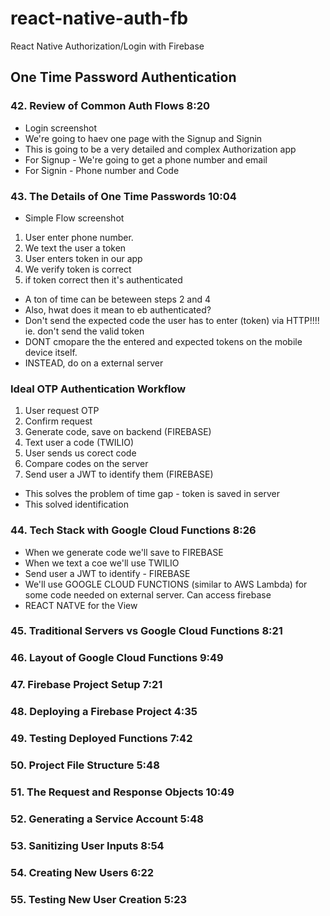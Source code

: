 # react-native-auth-fb
React Native Authorization/Login with Firebase

## One Time Password Authentication

### 42. Review of Common Auth Flows 8:20

* Login screenshot
* We're going to haev one page with the Signup and Signin
* This is going to be a very detailed and complex Authorization app
* For Signup - We're going to get a phone number and email
* For Signin - Phone number and Code

### 43. The Details of One Time Passwords 10:04

* Simple Flow screenshot

1. User enter phone number.
2. We text the user a token
3. User enters token in our app
4. We verify token is correct
5. if token correct then it's authenticated

* A ton of time can be beteween steps 2 and 4
* Also, hwat does it mean to eb authenticated?
* Don't send the expected code the user has to enter (token) via HTTP!!!! ie. don't send the valid token
* DONT cmopare the the entered and expected tokens on the mobile device itself.
* INSTEAD, do on a external server

### Ideal OTP Authentication Workflow

1. User request OTP
2. Confirm request
3. Generate code, save on backend (FIREBASE)
4. Text user a code (TWILIO)
5. User sends us corect code
6. Compare codes on the server
7. Send user a JWT to identify them (FIREBASE)

* This solves the problem of time gap - token is saved in server
* This solved identification

### 44. Tech Stack with Google Cloud Functions 8:26

* When we generate code we'll save to FIREBASE
* When we text a coe we'll use TWILIO
* Send user a JWT to identify - FIREBASE
* We'll use GOOGLE CLOUD FUNCTIONS (similar to AWS Lambda) for some code needed on external server. Can access firebase
* REACT NATVE for the View

### 45. Traditional Servers vs Google Cloud Functions 8:21



### 46. Layout of Google Cloud Functions 9:49
### 47. Firebase Project Setup 7:21
### 48. Deploying a Firebase Project 4:35
### 49. Testing Deployed Functions 7:42
### 50. Project File Structure 5:48
### 51. The Request and Response Objects 10:49
### 52. Generating a Service Account 5:48
### 53. Sanitizing User Inputs 8:54
### 54. Creating New Users 6:22
### 55. Testing New User Creation 5:23

